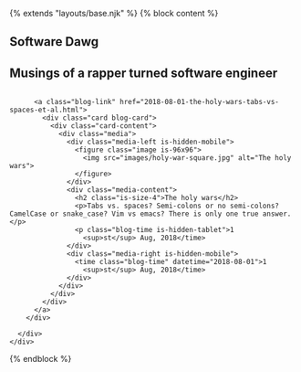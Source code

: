 {% extends "layouts/base.njk" %}
{% block content %}

  <section class="hero is-info is-medium is-bold">
    <div class="hero-body">
      <div class="container has-text-centered">
        <h1 class="title">Software Dawg</h1>
        <h2 class="subtitle">
          Musings of a rapper turned software engineer
        </h2>
      </div>
    </div>
  </section>

  <section class="articles">
    <div class="container">
      <div class="columns">
        <div class="column is-10-mobile is-offset-1-mobile is-8 is-offset-2">

          <a class="blog-link" href="2018-08-01-the-holy-wars-tabs-vs-spaces-et-al.html">
            <div class="card blog-card">
              <div class="card-content">
                <div class="media">
                  <div class="media-left is-hidden-mobile">
                    <figure class="image is-96x96">
                      <img src="images/holy-war-square.jpg" alt="The holy wars">
                    </figure>
                  </div>
                  <div class="media-content">
                    <h2 class="is-size-4">The holy wars</h2>
                    <p>Tabs vs. spaces? Semi-colons or no semi-colons? CamelCase or snake_case? Vim vs emacs? There is only one true answer.</p>
                    <p class="blog-time is-hidden-tablet">1
                      <sup>st</sup> Aug, 2018</time>
                  </div>
                  <div class="media-right is-hidden-mobile">
                    <time class="blog-time" datetime="2018-08-01">1
                      <sup>st</sup> Aug, 2018</time>
                  </div>
                </div>
              </div>
            </div>
          </a>
        </div>

      </div>
    </div>
  </section>
{% endblock %}
